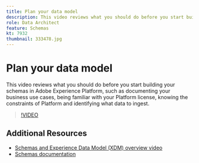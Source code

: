 ```yaml
---
title: Plan your data model
description: This video reviews what you should do before you start building your schemas in Adobe Experience Platform, such as documenting your business use cases, being familiar with your Platform license, knowing the constraints of Platform and identifying what data to ingest.
role: Data Architect
feature: Schemas
kt: 7932
thumbnail: 333478.jpg
---
```

# Plan your data model

This video reviews what you should do before you start building your schemas in Adobe Experience Platform, such as documenting your business use cases, being familiar with your Platform license, knowing the constraints of Platform and identifying what data to ingest.

>[!VIDEO](https://video.tv.adobe.com/v/333478?quality=12&learn=on)

## Additional Resources

* [Schemas and Experience Data Model (XDM) overview video](schemas-and-experience-data-model.md)
* [Schemas documentation](https://experienceleague.adobe.com/docs/experience-platform/xdm/home.html)
